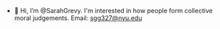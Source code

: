- 👋 Hi, I’m @SarahGrevy. I'm interested in how people form collective moral judgements. Email: sgg327@nyu.edu
